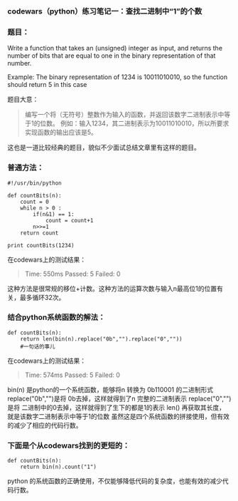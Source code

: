 ### codewars（python）练习笔记一：查找二进制中“1”的个数

### 题目：

Write a function that takes an (unsigned) integer as input, and returns the number of bits that are equal to one in the binary representation of that number.

Example: The binary representation of 1234 is 10011010010, so the function should return 5 in this case

题目大意：
>编写一个将（无符号）整数作为输入的函数，并返回该数字二进制表示中等于1的位数。
>例如：输入1234，其二进制表示为10011010010，所以所要求实现函数的输出应该是5。


这也是一道比较经典的题目，貌似不少面试总结文章里有这样的题目。

### 普通方法：

```
#!/usr/bin/python

def countBits(n):
    count = 0
    while n > 0 :
        if(n&1) == 1:
            count = count+1
        n>>=1
    return count
    
print countBits(1234)
```

在codewars上的测试结果：
>Time: 550ms Passed: 5 Failed: 0

这种方法是很常规的移位+计数。这种方法的运算次数与输入n最高位1的位置有关，最多循环32次。

### 结合python系统函数的解法：

```
def countBits(n):
    return len(bin(n).replace("0b","").replace("0",""))
    #一句话的事儿
```

在codewars上的测试结果：
>Time: 574ms Passed: 5 Failed: 0

bin(n) 是python的一个系统函数，能够将n 转换为 0b110001 的二进制形式
replace("0b","")是将 0b去掉，这样就得到了n 完整的二进制表示
replace("0","")是将 二进制中的0去掉，这样就得到了生下的都是1的表示
len() 再获取其长度，就是该数字二进制表示中等于1的位数
虽然这是四个系统函数的拼接使用，但有效的减少了相应的代码行数。

### 下面是个从codewars找到的更短的：

```
def countBits(n):
    return bin(n).count("1")
```

python 的系统函数的正确使用，不仅能够降低代码的复杂度，也能有效的减少代码行数。
